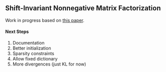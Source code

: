 ## Shift-Invariant Nonnegative Matrix Factorization

Work in progress based on [this paper](http://citeseerx.ist.psu.edu/viewdoc/download?doi=10.1.1.332.1973&rep=rep1&type=pdf).

#### Next Steps

1. Documentation
2. Better initialization
3. Sparsity constraints
4. Allow fixed dictionary
5. More divergences (just KL for now)

